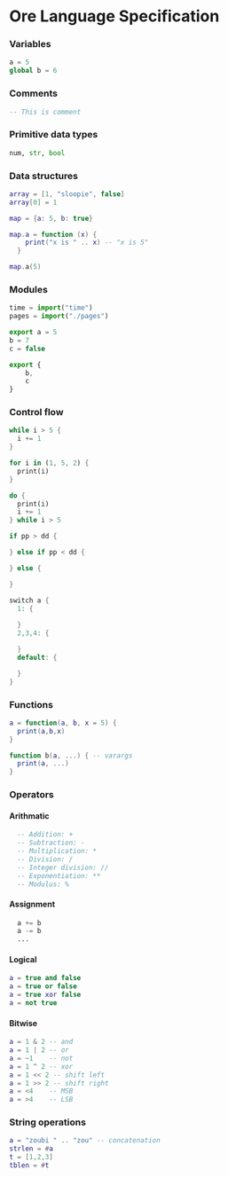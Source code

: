 # Ore Language Specification

### Variables
```python
a = 5
global b = 6
```

### Comments
```lua
-- This is comment
```

### Primitive data types
```python
num, str, bool
```

### Data structures
```lua
array = [1, "sloopie", false]
array[0] = 1

map = {a: 5, b: true}

map.a = function (x) {
    print("x is " .. x) -- "x is 5"
  }

map.a(5)
```

### Modules
```js
time = import("time")
pages = import("./pages")

export a = 5
b = 7
c = false

export {
    b,
    c
}
```

### Control flow
```rust
while i > 5 {
  i += 1
}

for i in (1, 5, 2) {
  print(i)
}

do {
  print(i)
  i += 1
} while i > 5

if pp > dd {

} else if pp < dd {

} else {

}

switch a {
  1: {
      
  }
  2,3,4: {

  }
  default: {

  }
}
```

### Functions
```lua
a = function(a, b, x = 5) {
  print(a,b,x)
}

function b(a, ...) { -- varargs
  print(a, ...)
}
```

### Operators
#### Arithmatic

```lua
  -- Addition: +
  -- Subtraction: -
  -- Multiplication: *
  -- Division: /
  -- Integer division: //
  -- Exponentiation: **
  -- Modulus: %
```

#### Assignment
```python
  a += b
  a -= b
  ...
```

#### Logical
```lua
a = true and false
a = true or false
a = true xor false
a = not true
```

#### Bitwise
```lua
a = 1 & 2 -- and
a = 1 | 2 -- or
a = ~1    -- not
a = 1 ^ 2 -- xor
a = 1 << 2 -- shift left
a = 1 >> 2 -- shift right
a = <4    -- MSB
a = >4    -- LSB
```

### String operations
```lua
a = "zoubi " .. "zou" -- concatenation
strlen = #a
t = [1,2,3]
tblen = #t
```
